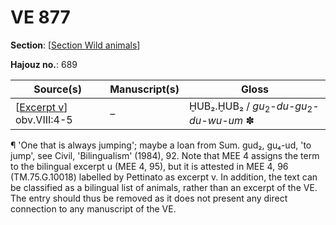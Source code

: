 # VE 877

**Section**: [[Section Wild animals]]

**Hajouz no.**: 689

|           Source(s)           | Manuscript(s) |                  Gloss                   |
| ----------------------------- | ------------- | ---------------------------------------- |
| [[Excerpt v]] obv.VIII:4-5 | –             | ḪUB₂.ḪUB₂ / *gu*<sub>2</sub>-*du-gu*<sub>2</sub>-*du-wu-um* ✽ |

¶ 'One that is always jumping'; maybe a loan from Sum. gud₂, gu₄-ud, 'to jump', see Civil, 'Bilingualism' (1984), 92. Note that MEE 4 assigns the term to the bilingual excerpt u (MEE 4, 95), but it is attested in MEE 4, 96 (TM.75.G.10018) labelled by Pettinato as excerpt v. In addition, the text can be classified as a bilingual list of animals, rather than an excerpt of the VE. The entry should thus be removed as it does not present any direct connection to any manuscript of the VE. 

[//begin]: # "Autogenerated link references for markdown compatibility"
[Section Wild animals]: <Section Wild animals> "Wild animals"
[Excerpt v]: <Excerpt v> "MEE 4, 96 = TM.75.G.10018"
[//end]: # "Autogenerated link references"